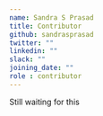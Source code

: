 ```yaml
---
name: Sandra S Prasad 
title: Contributor
github: sandrasprasad
twitter: ""
linkedin: ""
slack: ""
joining_date: ""
role : contributor
---
```


Still waiting for this
